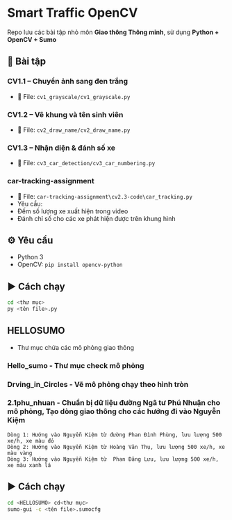 #  Smart Traffic OpenCV
Repo lưu các bài tập nhỏ môn **Giao thông Thông minh**, sử dụng **Python + OpenCV + Sumo** 
## 📘 Bài tập
### CV1.1 – Chuyển ảnh sang đen trắng
- 📄 File: `cv1_grayscale/cv1_grayscale.py`
### CV1.2 – Vẽ khung và tên sinh viên
- 📄 File: `cv2_draw_name/cv2_draw_name.py`
### CV1.3 – Nhận diện & đánh số xe
- 📄 File: `cv3_car_detection/cv3_car_numbering.py`
### car-tracking-assignment 
- 📄 File: `car-tracking-assignment\cv2.3-code\car_tracking.py`
- Yêu cầu:
- Đếm số lượng xe xuất hiện trong video
- Đánh chỉ số cho các xe phát hiện được trên khung hình
## ⚙ Yêu cầu
- Python 3
- OpenCV: `pip install opencv-python`
## ▶️ Cách chạy
```bash
cd <thư mục>
py <tên file>.py
```
## HELLOSUMO
- Thư mục chứa các mô phỏng giao thông
 ### Hello_sumo - Thư mục check mô phỏng
 ### Drving_in_Circles - Vẽ mô phỏng chạy theo hình tròn
 ### 2.1phu_nhuan - Chuẩn bị dữ liệu đường Ngã tư Phú Nhuận cho mô phỏng, Tạo dòng giao thông cho các hướng đi vào Nguyễn Kiệm
    Dòng 1: Hướng vào Nguyễn Kiệm từ đường Phan Đình Phùng, lưu lượng 500 xe/h, xe màu đỏ
    Dòng 2: Hướng vào Nguyễn Kiệm từ Hoàng Văn Thụ, lưu lượng 500 xe/h, xe màu vàng
    Dòng 3: Hướng vào Nguyễn Kiệm từ  Phan Đăng Lưu, lưu lượng 500 xe/h, xe màu xanh lá
  ## ▶️ Cách chạy
```bash
cd <HELLOSUMO> cd<thư mục>
sumo-gui -c <tên file>.sumocfg 

